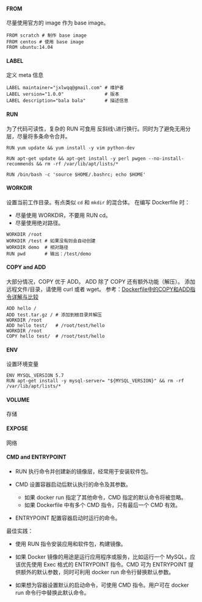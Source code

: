 #### FROM
尽量使用官方的 image 作为 base image。 
```
FROM scratch # 制作 base image
FROM centos # 使用 base image
FROM ubuntu:14.04
```

#### LABEL

定义 meta 信息
```
LABEL maintainer="jxlwqq@gmail.com" # 维护者
LABEL version="1.0.0"               # 版本
LABEL description="bala bala"       # 描述信息
```

#### RUN

为了代码可读性，复杂的 RUN 可食用 反斜线`\`进行换行。同时为了避免无用分层，尽量将多条命令合并。
```
RUN yum update && yum install -y vim python-dev
```
```
RUN apt-get update && apt-get install -y perl pwgen --no-install-recommends && rm -rf /var/lib/apt/lists/*
```
```
RUN /bin/bash -c 'source $HOME/.bashrc; echo $HOME'
```

#### WORKDIR

设置当前工作目录。有点类似 `cd` 和 `mkdir` 的混合体。
在编写 Dockerfile 时：
* 尽量使用 WORKDIR，不要用 RUN cd。
* 尽量使用绝对路径。

```
WORKDIR /root 
WORKDIR /test # 如果没有则会自动创建
WORKDIR demo  # 相对路径
RUN pwd       # 输出：/test/demo
```
#### COPY and ADD
大部分情况，COPY 优于 ADD。
ADD 除了 COPY 还有额外功能（解压）。
添加远程文件/目录，请使用 curl 或者 wget。
参考：[Dockerfile中的COPY和ADD指令详解与比较](https://blog.csdn.net/taiyangdao/article/details/73222601)
```
ADD hello /
ADD test.tar.gz / # 添加到根目录并解压
WORKDIR /root
ADD hello test/   # /root/test/hello
WORKDIR /root
COPY hello test/  # /root/test/hello
```

#### ENV
设置环境变量
```
ENV MYSQL_VERSION 5.7
RUN apt-get install -y mysql-server= "${MYSQL_VERSION}" && rm -rf /var/lib/apt/lists/*
```

#### VOLUME

存储

#### EXPOSE

网络

#### CMD and ENTRYPOINT

* RUN 执行命令并创建新的镜像层，经常用于安装软件包。

* CMD 设置容器启动后默认执行的命令及其参数。
    * 如果 docker run 指定了其他命令，CMD 指定的默认命令将被忽略。
    * 如果 Dockerfile 中有多个 CMD 指令，只有最后一个 CMD 有效。

* ENTRYPOINT 配置容器启动时运行的命令。

最佳实践：

* 使用 RUN 指令安装应用和软件包，构建镜像。

* 如果 Docker 镜像的用途是运行应用程序或服务，比如运行一个 MySQL，应该优先使用 Exec 格式的 ENTRYPOINT 指令。CMD 可为 ENTRYPOINT 提供额外的默认参数，同时可利用 docker run 命令行替换默认参数。

* 如果想为容器设置默认的启动命令，可使用 CMD 指令。用户可在 docker run 命令行中替换此默认命令。

